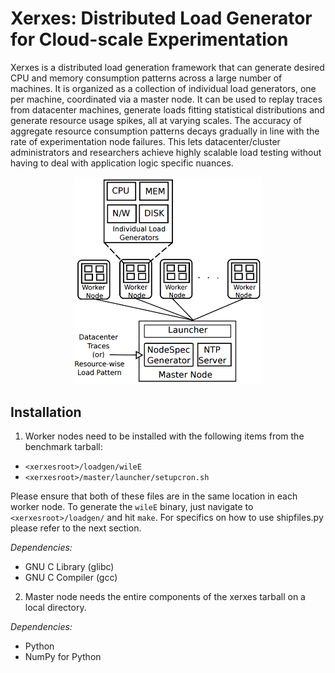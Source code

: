 # Xerxes: Distributed Load Generator for Cloud-scale Experimentation

Xerxes is a distributed load generation framework that can generate desired CPU and memory consumption patterns across a large number of machines. It is organized as a collection of individual load generators, one per machine, coordinated via a master node. It can be used to replay traces from datacenter machines, generate loads fitting statistical distributions and generate resource usage spikes, all at varying scales. The accuracy of aggregate resource consumption patterns decays gradually in line with the rate of experimentation node failures. This lets datacenter/cluster administrators and researchers achieve highly scalable load testing without having to deal with application logic specific nuances.

<p align="center"> <img src="docs/xerxes-architecture.png" width="300"> </p>

## Installation

1. Worker nodes need to be installed with the following items from the benchmark tarball:

* `<xerxesroot>/loadgen/wileE`
* `<xerxesroot>/master/launcher/setupcron.sh`

Please ensure that both of these files are in the same location in each worker node. To generate the `wileE` binary, just navigate to `<xerxesroot>/loadgen/` and hit `make`. For specifics on how to use shipfiles.py please refer to the next section.

*Dependencies:*

* GNU C Library (glibc)
* GNU C Compiler (gcc)

2. Master node needs the entire components of the xerxes tarball on a local directory.

*Dependencies:*

* Python
* NumPy for Python

